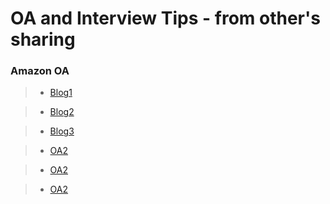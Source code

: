 # OA and Interview Tips - from other's sharing

### Amazon OA

> * [Blog1](http://www.jianshu.com/p/24e1a5adc08d)

> * [Blog2](http://wdxtub.com/interview/14520850399861.html)

> * [Blog3](http://hongzheng.me/amazon-logical-ability/)

> * [OA2](http://www.jianshu.com/p/a7c89bc64728)

> * [OA2](http://www.jianshu.com/p/013e35d551ba)

> * [OA2](http://www.jianshu.com/p/807fc0ec0bc3)
